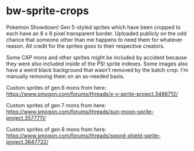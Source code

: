 # bw-sprite-crops
Pokemon Showdown! Gen 5-styled sprites which have been cropped to each have an 8 x 8 pixel transparent border. Uploaded publicly on the odd chance that someone other than me happens to need them for whatever reason. All credit for the sprites goes to their respective creators. 

Some CAP mons and other sprites might be included by accident because they were also included inside of the PS! sprite indexes. Some images also have a weird black background that wasn't removed by the batch crop. I'm manually removing them on an as-needed basis.

Custom sprites of gen 6 mons from here: https://www.smogon.com/forums/threads/x-y-sprite-project.3486712/

Custom sprites of gen 7 mons from here: https://www.smogon.com/forums/threads/sun-moon-sprite-project.3577711/

Custom sprites of gen 8 mons from here: https://www.smogon.com/forums/threads/sword-shield-sprite-project.3647722/
